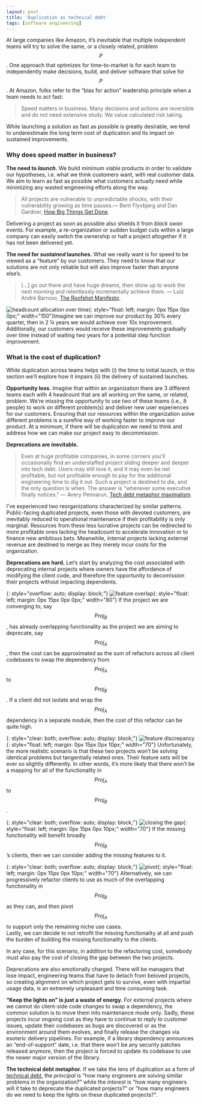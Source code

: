 ```yaml
---
layout: post
title: 'Duplication as technical debt'
tags: [software engineering]
---
```


At large companies like Amazon, it’s inevitable that multiple independent teams will try to solve the same, or a closely related, problem $$P$$. One approach that optimizes for time-to-market is for each team to independently make decisions, build, and deliver software that solve for $$P$$. At Amazon, folks refer to the “bias for action” leadership principle when a team needs to act fast:

> Speed matters in business. Many decisions and actions are reversible and do not need extensive study. We value calculated risk taking.

While launching a solution as fast as possible is greatly desirable, we tend to underestimate the long term cost of duplication and its impact on sustained improvements. 

### Why does speed matter in business?
**The need to _launch_.** We build minimum viable products in order to validate our hypotheses, i.e. what we think customers want, with real customer data. We aim to learn as fast as possible what customers actually need while minimizing any wasted engineering efforts along the way. 

> All projects are vulnerable to unpredictable shocks, with their vulnerability growing as time passes.— Bent Flyvbjerg and Dan Gardner, [How Big Things Get Done](https://www.amazon.com/How-Big-Things-Get-Done/dp/0593239512).

Delivering a project as soon as possible also shields it from _black swan_ events. For example, a re-organization or sudden budget cuts within a large company can easily switch the ownership or halt a project altogether if it has not been delivered yet.

**The need for _sustained_ launches.** What we really want is for speed to be viewed as a “feature” by our customers. They need to know that our solutions are not only reliable but will also improve faster than anyone else’s. 

> […] go out there and have huge dreams, then show up to work the next morning and relentlessly incrementally achieve them. — Luiz André Barroso, [The Roofshot Manifesto](https://fontoura.org/papers/barroso.pdf).

![headcount allocation over time](/assets/duplication/landings-improvements.png){: style="float: left; margin: 0px 15px 0px 0px;" width="150"}Imagine we can improve our product by 30% every quarter, then in 2 ¼ years we would achieve over 10x improvement. Additionally, our customers would receive these improvements gradually over time instead of waiting two years for a potential step function improvement. 

### What is the cost of duplication?
While duplication across teams helps with (i) the time to initial launch, in this section we’ll explore how it impairs (ii) the delivery of sustained launches.

**Opportunity loss.** Imagine that within an organization there are 3 different teams each with 4 headcount that are all working on the same, or related, problem. We’re missing the opportunity to use two of these teams (i.e., 8 people) to work on different problem(s) and deliver new user experiences for our customers. Ensuring that our resources within the organization solve different problems is a surefire way of working faster to improve our product. At a minimum, if there will be duplication we need to think and address how we can make our project easy to decommission. 

**Deprecations are inevitable.**  

> Even at huge profitable companies, in some corners you'll occasionally find an understaffed project sliding deeper and deeper into tech debt. Users may still love it, and it may even be net profitable, but not profitable enough to pay for the additional engineering time to dig it out. Such a project is destined to die, and the only question is when. The answer is "whenever some executive finally notices." — Avery Pennarun, [Tech debt metaphor maximalism](https://apenwarr.ca/log/20230605).

I've experienced two reorganizations characterized by similar patterns. Public-facing duplicated projects, even those with devoted customers, are inevitably reduced to operational maintenance if their profitability is only marginal. Resources from these less lucrative projects can be redirected to more profitable ones lacking the headcount to accelerate innovation or to finance new ambitious bets. Meanwhile, internal projects lacking external revenue are destined to merge as they merely incur costs for the organization.

**Deprecations are hard.** Let’s start by analyzing the cost associated with deprecating internal projects where owners have the affordance of modifying the client code, and therefore the opportunity to decomission their projects without impacting dependents.

{: style="overflow: auto; display: block;"}
![feature overlap](/assets/duplication/feature-overlap.png){: style="float: left; margin: 0px 15px 0px 0px;" width="80"} If the project we are converging to, say $$Proj_B$$, has already overlapping functionality as the project we are aiming to deprecate, say $$Proj_A$$, then the cost can be approximated as the sum of refactors across all client codebases to swap the dependency from $$Proj_A$$ to $$Proj_B$$. If a client did not isolate and wrap the $$Proj_A$$ dependency in a separate module, then the cost of this refactor can be quite high.

{: style="clear: both; overflow: auto; display: block;"}
![feature discrepancy](/assets/duplication/feature-discrepancy.png){: style="float: left; margin: 0px 15px 0px 10px;" width="70"} Unfortunately, the more realistic scenario is that these two projects won’t be solving identical problems but tangentially related ones. Their feature sets will be ever so slightly differently. In other words, it’s more likely that there won’t be a mapping for all of the functionality in $$Proj_A$$ to $$Proj_B$$.

{: style="clear: both; overflow: auto; display: block;"}
![closing the gap](/assets/duplication/adding-missing-features.png){: style="float: left; margin: 0px 15px 0px 10px;" width="70"} If the missing functionality will benefit broadly $$Proj_B$$’s clients, then we can consider adding the missing features to it.  

{: style="clear: both; overflow: auto; display: block;"}
![pivot](/assets/duplication/pivot-proj.png){: style="float: left; margin: 0px 15px 0px 10px;" width="70"} Alternatively, we can progressively refactor clients to use as much of the overlapping functionality in $$Proj_B$$ as they can, and then pivot $$Proj_A$$ to support only the remaining niche use cases.  
Lastly, we can decide to not retrofit the missing functionality at all and push the burden of building the missing functionality to the clients.  

In any case, for this scenario, in addition to the refactoring cost, somebody must also pay the cost of closing the gap between the two projects. 

Deprecations are also emotionally charged. There will be managers that lose impact, engineering teams that have to detach from beloved projects, so creating alignment on which project gets to survive, even with impartial usage data, is an extremely unpleasant and time consuming task.

**“Keep the lights on” is just a waste of energy.** For external projects where we cannot do client-side code changes to swap a dependency, the common solution is to move them into maintenance mode only. Sadly, these projects incur ongoing cost as they have to continue to reply to customer issues, update their codebases as bugs are discovered or as the environment around them evolves, and finally release the changes via esoteric delivery pipelines. For example, if a library dependency announces an “end-of-support” date, i.e. that there won’t be any security patches released anymore, then the project is forced to update its codebase to use the newer major version of the library.

**The technical debt metaphor.** If we take the lens of duplication as a form of [technical debt](https://efekarakus.com/2020/04/11/technical-debt.html), the _principal_ is "how many engineers are solving similar problems in the organization?" while the _interest_ is "how many engineers will it take to deprecate the duplicated projects?" or "how many engineers do we need to keep the lights on these duplicated projects?".
